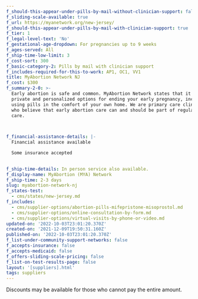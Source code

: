 ```yaml
---
f_should-this-appear-under-pills-by-mail-without-clinician-support: false
f_sliding-scale-available: true
f_url: https://myanetwork.org/new-jersey/
f_should-this-appear-under-pills-by-mail-with-clinician-support: true
f_tier: 1
f_legal-level-text: 'No'
f_gestational-age-dropdown: For pregnancies up to 9 weeks
f_ages-served: All
f_ship-time-low-limit: 3
f_cost-sort: 300
f_basic-category-2: Pills by mail with clinician support
f_includes-required-for-this-to-work: AP1, OC1, VV1
title: MyAbortion Network NJ
f_cost: $300
f_summary-2-0: >-
  Early abortion is safe and common. MyAbortion Network states that it offers
  private and personalized options for ending your early pregnancy, including by
  using pills in the comfort of your own home. We are primary care clinicians
  who believe that early abortion care can and should be part of regular medical
  care.


  ‍
f_financial-assistance-details: |-
  Financial assistance available

  Some insurance accepted

  ‍
f_ship-time-details: In person service also available.
f_display-name: MyAbortion (MYA) Network
f_ship-time: 2-3 days
slug: myabortion-network-nj
f_states-test:
  - cms/states/new-jersey.md
f_includes:
  - cms/supplier-options/abortion-pills-mifepristone-misoprostol.md
  - cms/supplier-options/online-consultation-by-form.md
  - cms/supplier-options/virtual-visits-by-phone-or-video.md
updated-on: '2022-10-03T23:01:20.370Z'
created-on: '2021-12-09T19:50:31.160Z'
published-on: '2022-10-03T23:01:20.370Z'
f_list-under-community-support-networks: false
f_accepts-insurance: false
f_accepts-medicaid: false
f_offers-sliding-scale-pricing: false
f_list-on-test-results-page: false
layout: '[suppliers].html'
tags: suppliers
---
```


Discounts may be available for those who cannot pay the entire amount.
